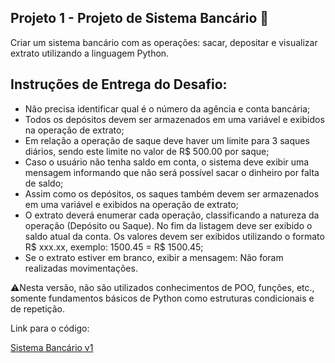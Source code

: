 ## **Projeto 1 - Projeto de Sistema Bancário** 🏦

Criar um sistema bancário com as operações: sacar, depositar e visualizar extrato utilizando a linguagem Python.

## **Instruções de Entrega do Desafio:**

- Não precisa identificar qual é o número da agência e conta bancária;
- Todos os depósitos devem ser armazenados em uma variável e exibidos na operação de extrato;
- Em relação a operação de saque deve haver um limite para 3 saques diários, sendo este limite no valor de R$ 500.00 por saque;
- Caso o usuário não tenha saldo em conta, o sistema deve exibir uma mensagem informando que não será possível sacar o dinheiro por falta de saldo;
- Assim como os depósitos, os saques também devem ser armazenados em uma variável e exibidos na operação de extrato;
- O extrato deverá enumerar cada operação, classificando a natureza da operação (Depósito ou Saque). No fim da listagem deve ser exibido o saldo atual da conta. Os valores devem ser exibidos utilizando o formato R$ xxx.xx, exemplo: 1500.45 = R$ 1500.45;
- Se o extrato estiver em branco, exibir a mensagem: Não foram realizadas movimentações.

⚠Nesta versão, não são utilizados conhecimentos de POO, funções, etc., somente fundamentos básicos de Python como estruturas condicionais e de repetição.

Link para o código:

[Sistema Bancário v1](https://github.com/peucabral85/Curso_Python_Developer_Dio/blob/master/1%20-%20Desafio_Sistema_Bancario/DioBank_v1.py)